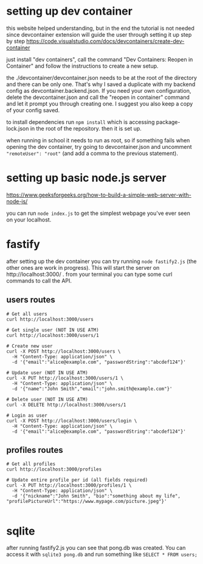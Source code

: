 
# setting up dev container
this website helped understanding, but in the end the tutorial is not needed since devcontainer extension will guide the user through setting it up step by step
https://code.visualstudio.com/docs/devcontainers/create-dev-container

just install "dev containers", call the command "Dev Containers: Reopen in Container" and follow the instructions to create a new setup. 

the ./devcontainer/devcontainer.json needs to be at the root of the directory and there can be only one. That's why I saved a duplicate with my backend config as devcontainer.backend.json. If you need your own configuration, delete the devcontainer.json and call the "reopen in container" command and let it prompt you through creating one. I suggest you also keep a copy of your config saved.

to install dependencies run `npm install` which is accessing package-lock.json in the root of the repository. then it is set up.

when running in school it needs to run as root, so if something fails when opening the dev container, try going to devcontainer.json and uncomment `"remoteUser": "root"` (and add a comma to the previous statement).

# setting up basic node.js server
https://www.geeksforgeeks.org/how-to-build-a-simple-web-server-with-node-js/

you can run `node index.js` to get the simplest webpage you've ever seen on your localhost.


# fastify
after setting up the dev container you can try running `node fastify2.js` (the other ones are work in progress). This will start the server on http://localhost:3000/ . from your terminal you can type some curl commands to call the API.

## users routes
```
# Get all users
curl http://localhost:3000/users

# Get single user (NOT IN USE ATM)
curl http://localhost:3000/users/1

# Create new user
curl -X POST http://localhost:3000/users \
  -H "Content-Type: application/json" \
  -d '{"email":"alice@example.com", "passwordString":"abcdef124"}'

# Update user (NOT IN USE ATM)
curl -X PUT http://localhost:3000/users/1 \
  -H "Content-Type: application/json" \
  -d '{"name":"John Smith","email":"john.smith@example.com"}'

# Delete user (NOT IN USE ATM)
curl -X DELETE http://localhost:3000/users/1

# Login as user
curl -X POST http://localhost:3000/users/login \
  -H "Content-Type: application/json" \
  -d '{"email":"alice@example.com", "passwordString":"abcdef124"}'
```

## profiles routes
```
# Get all profiles
curl http://localhost:3000/profiles

# Update entire profile per id (all fields required)
curl -X PUT http://localhost:3000/profiles/1 \
  -H "Content-Type: application/json" \
  -d '{"nickname":"John Smith", "bio":"something about my life", "profilePictureUrl":"https://www.mypage.com/picture.jpeg"}'


```

# sqlite
after running fastify2.js you can see that pong.db was created. You can access it with `sqlite3 pong.db` and run something like `SELECT * FROM users;`